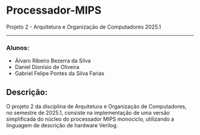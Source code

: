 # Processador-MIPS
Projeto 2 - Arquitetura e Organização de Computadores 2025.1

---

### Alunos:
- Álvaro Ribeiro Bezerra da Silva
- Daniel Dionísio de Oliveira
- Gabriel Felipe Pontes da Silva Farias

## Descrição:

O projeto 2 da disciplina de Arquitetura e Organização de Computadores, no semestre de 2025.1, consiste na implementação de uma versão simplificada do núcleo do processador MIPS monociclo, utilizando a linguagem de descrição de hardware Verilog.

